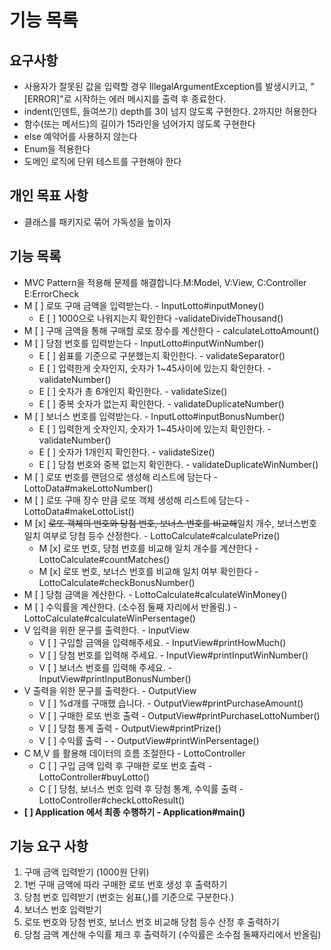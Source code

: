 # 기능 목록
## 요구사항
- 사용자가 잘못된 값을 입력할 경우 IllegalArgumentException를 발생시키고, "[ERROR]"로 시작하는 에러 메시지를 출력 후 종료한다.
- indent(인덴트, 들여쓰기) depth를 3이 넘지 않도록 구현한다. 2까지만 허용한다
- 함수(또는 메서드)의 길이가 15라인을 넘어가지 않도록 구현한다
- else 예약어를 사용하지 않는다
- Enum을 적용한다
- 도메인 로직에 단위 테스트를 구현해야 한다
## 개인 목표 사항
- 클래스를 패키지로 묶어 가독성을 높이자
## 기능 목록
- MVC Pattern을 적용해 문제를 해결합니다.M:Model, V:View, C:Controller E:ErrorCheck
- M [ ] 로또 구매 금액을 입력받는다. - InputLotto#inputMoney()
  - E [ ] 1000으로 나워지는지 확인한다 -validateDivideThousand()
- M [ ] 구매 금액을 통해 구매할 로또 장수를 계산한다 - calculateLottoAmount()
- M [ ] 당첨 번호를 입력받는다 - InputLotto#inputWinNumber()
  - E [ ] 쉼표를 기준으로 구분했는지 확인한다. - validateSeparator()
  - E [ ] 입력한게 숫자인지, 숫자가 1~45사이에 있는지 확인한다. - validateNumber()
  - E [ ] 숫자가 총 6개인지 확인한다. - validateSize()
  - E [ ] 중복 숫자가 없는지 확인한다. - validateDuplicateNumber()
- M [ ] 보너스 번호를 입력받는다. - InputLotto#inputBonusNumber()
  - E [ ] 입력한게 숫자인지, 숫자가 1~45사이에 있는지 확인한다. - validateNumber()
  - E [ ] 숫자가 1개인지 확인한다. - validateSize()
  - E [ ] 당첨 번호와 중복 없는지 확인한다. - validateDuplicateWinNumber()
- M [ ] 로또 번호를 랜덤으로 생성해 리스트에 담는다 - LottoData#makeLottoNumber()
- M [ ] 로또 구매 장수 만큼 로또 객체 생성해 리스트에 담는다 - LottoData#makeLottoList()
- M [x] ~~로또 객체의 번호와 당첨 번호, 보너스 번호를 비교해~~일치 개수, 보너스번호 일치 여부로 당첨 등수 산정한다. - LottoCalculate#calculatePrize()
  - M [x] 로또 번호, 당첨 번호를 비교해 일치 개수를 계산한다 - LottoCalculate#countMatches()
  - M [x] 로또 번호, 보너스 번호를 비교해 일치 여부 확인한다 - LottoCalculate#checkBonusNumber()
- M [ ] 당첨 금액을 계산한다. - LottoCalculate#calculateWinMoney()
- M [ ] 수익률을 계산한다. (소수점 둘째 자리에서 반올림.) - LottoCalculate#calculateWinPersentage()
- V 입력을 위한 문구를 출력한다. - InputView
  - V [ ] 구입할 금액을 입력해주세요. - InputView#printHowMuch()
  - V [ ] 당첨 번호를 입력해 주세요. - InputView#printInputWinNumber()
  - V [ ] 보너스 번호를 입력해 주세요. - InputView#printInputBonusNumber()
- V 출력을 위한 문구를 출력한다. - OutputView
  - V [ ] %d개를 구매했 습니다. - OutputView#printPurchaseAmount()
  - V [ ] 구매한 로또 번호 출력 - OutputView#printPurchaseLottoNumber()
  - V [ ] 당첨 통계 출력 - OutputView#printPrize()
  - V [ ] 수익률 출력 - - OutputView#printWinPersentage()
- C M,V 를 활용해 데이터의 흐름 조절한다 - LottoController
  - C [ ] 구입 금액 입력 후 구매한 로또 번호 출력 - LottoController#buyLotto()
  - C [ ] 당첨, 보너스 번호 입력 후 당첨 통계, 수익률 출력 - LottoController#checkLottoResult()
- **[ ] Application 에서 최종 수행하기 - Application#main()**


## 기능 요구 사항
1. 구매 금액 입력받기 (1000원 단위)
2. 1번 구매 금액에 따라 구매한 로또 번호 생성 후 출력하기
3. 당첨 번호 입력받기 (번호는 쉼표(,)를 기준으로 구분한다.)
4. 보너스 번호 입력받기
5. 로또 번호와 당첨 번호, 보너스 번호 비교해 당첨 등수 산정 후 출력하기
6. 당첨 금액 계산해 수익률 체크 후 출력하기 (수익률은 소수점 둘째자리에서 반올림)

